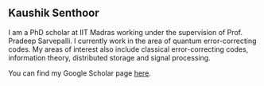 ## Kaushik Senthoor

I am a PhD scholar at IIT Madras working under the supervision of Prof. Pradeep Sarvepalli. I currently work in the area of quantum error-correcting codes. My areas of interest also include classical error-correcting codes, information theory, distributed storage and signal processing.

You can find my Google Scholar page [here](https://scholar.google.com/citations?hl=en&user=A2XSWuUAAAAJ&view_op=list_works&sortby=pubdate).
